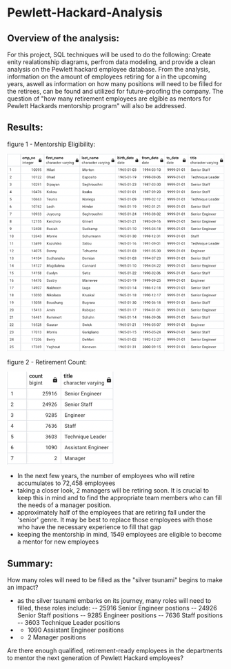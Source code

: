 # Pewlett-Hackard-Analysis

## Overview of the analysis:
For this project, SQL techniques will be used to do the following: Create enity realationship diagrams, perfrom data modeling, and provide a clean analysis on the Pewlett hackard employee database. From the analysis, information on the amount of employees retiring for a in the upcoming years, aswell as information on how many positions will need to be filled for the retirees, can be found and utilized for future-proofing the company. The question of "how many retirement employees are elgible as mentors for Pewlett Hackards mentorship program" will also be addressed.

## Results: 

figure 1 - Mentorship Eligibility:

![mentorship_eligibility_image.png](https://github.com/Calebmkelly/Pewlett-Hackard-Analysis/blob/main/Resources/mentorship_eligibility_image.png)


figure 2 - Retirement Count:

![Retirement_count_image](https://github.com/Calebmkelly/Pewlett-Hackard-Analysis/blob/main/Resources/retirement_count_image.png)

- In the next few years, the number of employees who will retire accumulates to 72,458 employees
- taking a closer look, 2 managers will be retiring soon. It is crucial to keep this in mind and to find the appropriate team members who can fill the needs of a manager position.
- approximately half of the employees that are retiring fall under the 'senior' genre. It may be best to replace those employees with those who have the necessary experience to fill that gap
- keeping the mentorship in mind, 1549 employees are eligible to become a mentor for new employees


## Summary: 

How many roles will need to be filled as the "silver tsunami" begins to make an impact?
- as the silver tsunami embarks on its journey, many roles will need to filled, these roles include:
-- 25916 Senior Engineer postions
-- 24926 Senior Staff positions
-- 9285 Engineer positions
-- 7636 Staff positions
-- 3603 Technique Leader positions
- - 1090 Assistant Engineer positions
- - 2 Manager positions

Are there enough qualified, retirement-ready employees in the departments to mentor the next generation of Pewlett Hackard employees?
